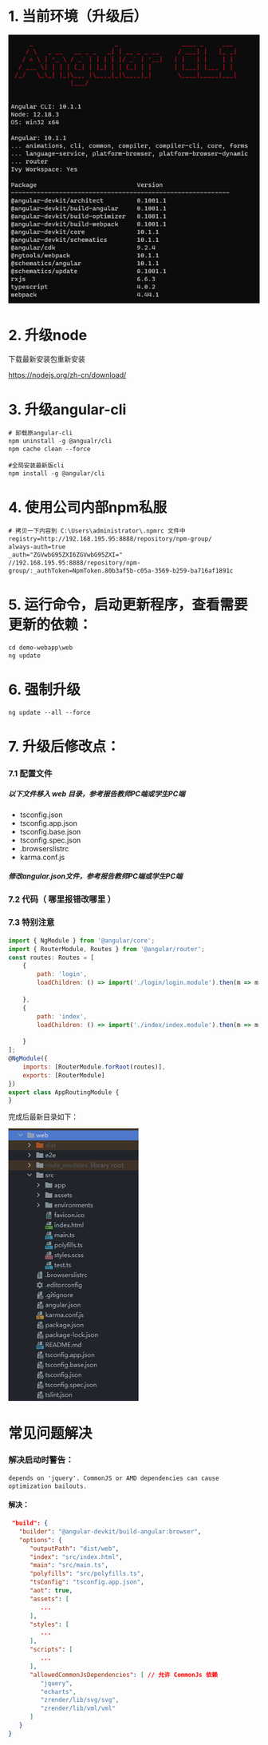 # 1. 当前环境（升级后）

![升级后](/images/angular/升级后.png)

# 2. 升级node

下载最新安装包重新安装

https://nodejs.org/zh-cn/download/


# 3. 升级angular-cli

```shell
# 卸载原angular-cli
npm uninstall -g @angualr/cli
npm cache clean --force

#全局安装最新版cli
npm install -g @angular/cli
```

# 4. 使用公司内部npm私服

```shell
# 拷贝一下内容到 C:\Users\administrator\.npmrc 文件中
registry=http://192.168.195.95:8888/repository/npm-group/
always-auth=true
_auth="ZGVwbG95ZXI6ZGVwbG95ZXI="
//192.168.195.95:8888/repository/npm-group/:_authToken=NpmToken.80b3af5b-c05a-3569-b259-ba716af1891c
```


# 5. 运行命令，启动更新程序，查看需要更新的依赖：
```shell
cd demo-webapp\web
ng update
```



# 6. 强制升级
```shell
ng update --all --force
```


# 7. 升级后修改点：
### 7.1 配置文件

##### 以下文件移入 web 目录，参考报告教师PC端或学生PC端
* tsconfig.json
* tsconfig.app.json
* tsconfig.base.json
* tsconfig.spec.json
* .browserslistrc
* karma.conf.js
##### 修改angular.json文件，参考报告教师PC端或学生PC端

### 7.2 代码（ 哪里报错改哪里 ）

### 7.3 特别注意
```javascript
import { NgModule } from '@angular/core';
import { RouterModule, Routes } from '@angular/router';
const routes: Routes = [
    {
        path: 'login',
        loadChildren: () => import('./login/login.module').then(m => m.LoginModule)

    },
    {
        path: 'index',
        loadChildren: () => import('./index/index.module').then(m => m.IndexModule)

    }
];
@NgModule({
    imports: [RouterModule.forRoot(routes)],
    exports: [RouterModule]
})
export class AppRoutingModule {
}
```

完成后最新目录如下：

![目录结构](/images/angular/目录结构.png)

# 常见问题解决

### 解决启动时警告：
```shell
depends on 'jquery'. CommonJS or AMD dependencies can cause optimization bailouts.
```
#### 解决：
```json
 "build": {
   "builder": "@angular-devkit/build-angular:browser",
   "options": {
      "outputPath": "dist/web",
      "index": "src/index.html",
      "main": "src/main.ts",
      "polyfills": "src/polyfills.ts",
      "tsConfig": "tsconfig.app.json",
      "aot": true,
      "assets": [
         ...
      ],
      "styles": [
         ...
      ],
      "scripts": [
         ...
      ],
      "allowedCommonJsDependencies": [ // 允许 CommonJs 依赖
         "jquery",
         "echarts",
         "zrender/lib/svg/svg",
         "zrender/lib/vml/vml"
      ]
   }
}
```

